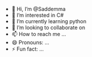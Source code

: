 - 👋 Hi, I’m @Saddemma
- 👀 I’m interested in C#
- 🌱 I’m currently learning python
- 💞️ I’m looking to collaborate on 
- 📫 How to reach me ...
- 😄 Pronouns: ...
- ⚡ Fun fact: ...

<!---
Saddemma/Saddemma is a ✨ special ✨ repository because its `README.md` (this file) appears on your GitHub profile.
You can click the Preview link to take a look at your changes.
--->
